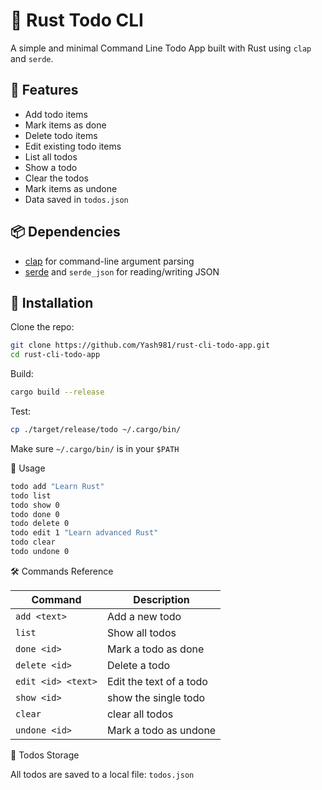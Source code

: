# 📝 Rust Todo CLI

A simple and minimal Command Line Todo App built with Rust using `clap` and `serde`.

## 🚀 Features

- Add todo items
- Mark items as done
- Delete todo items
- Edit existing todo items
- List all todos
- Show a todo
- Clear the todos
- Mark items as undone
- Data saved in `todos.json`

## 📦 Dependencies

- [clap](https://docs.rs/clap/) for command-line argument parsing
- [serde](https://serde.rs/) and `serde_json` for reading/writing JSON

## 🔧 Installation

Clone the repo:

```bash
git clone https://github.com/Yash981/rust-cli-todo-app.git
cd rust-cli-todo-app
```
Build:
```bash
cargo build --release
```
Test:
```bash
cp ./target/release/todo ~/.cargo/bin/
```
Make sure ```~/.cargo/bin/``` is in your ```$PATH```

🧪 Usage
```bash
todo add "Learn Rust"
todo list
todo show 0
todo done 0
todo delete 0
todo edit 1 "Learn advanced Rust"
todo clear
todo undone 0
```
🛠️ Commands Reference

| Command      | Description |
| ----------- | ----------- |
| ```add <text>```    | Add a new todo      |
| ```list```  | Show all todos        |
| ```done <id>```   | Mark a todo as done        |
| ```delete <id>```   | Delete a todo        |
| ```edit <id> <text>```	   | Edit the text of a todo       |
| ```show <id> ```	   | show the single todo       |
| ```clear ```	   | clear all todos       |
| ```undone <id> ```	   | Mark a todo as undone      |

📂 Todos Storage

All todos are saved to a local file: ```todos.json```

